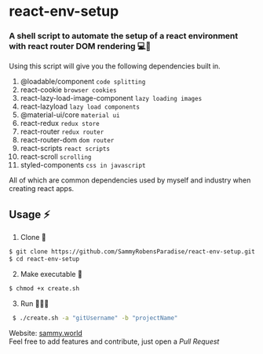 # react-env-setup

### A shell script to automate the setup of a react environment with react router DOM rendering 💻🦾

Using this script will give you the following dependencies built in.

1. @loadable/component `code splitting`
2. react-cookie `browser cookies`
3. react-lazy-load-image-component `lazy loading images`
4. react-lazyload `lazy load components`
5. @material-ui/core `material ui`
6. react-redux `redux store`
7. react-router `redux router`
8. react-router-dom `dom router`
9. react-scripts `react scripts`
10. react-scroll `scrolling`
11. styled-components `css in javascript`

All of which are common dependencies used by myself and industry when creating react apps.

## Usage ⚡️

1. Clone 🤖

```bash
$ git clone https://github.com/SammyRobensParadise/react-env-setup.git
$ cd react-env-setup
```

2. Make executable 👟

```bash
$ chmod +x create.sh
```

3. Run 🏃🏽‍♀️

```bash
 $ ./create.sh -a "gitUsername" -b "projectName"
```

Website: [sammy.world](https://sammy.world) \
Feel free to add features and contribute, just open a _Pull Request_
